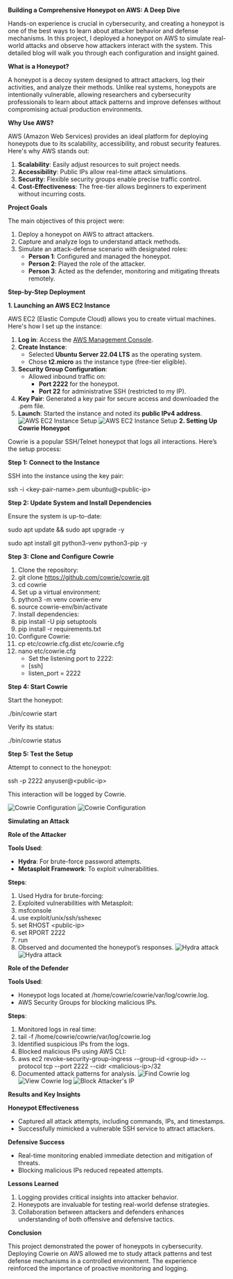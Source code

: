 **Building a Comprehensive Honeypot on AWS: A Deep Dive**

Hands-on experience is crucial in cybersecurity, and creating a honeypot is one of the best ways to learn about attacker behavior and defense mechanisms. In this project, I deployed a honeypot on AWS to simulate real-world attacks and observe how attackers interact with the system. This detailed blog will walk you through each configuration and insight gained.

**What is a Honeypot?**

A honeypot is a decoy system designed to attract attackers, log their activities, and analyze their methods. Unlike real systems, honeypots are intentionally vulnerable, allowing researchers and cybersecurity professionals to learn about attack patterns and improve defenses without compromising actual production environments.

**Why Use AWS?**

AWS (Amazon Web Services) provides an ideal platform for deploying honeypots due to its scalability, accessibility, and robust security features. Here's why AWS stands out:

1. **Scalability**: Easily adjust resources to suit project needs.
2. **Accessibility**: Public IPs allow real-time attack simulations.
3. **Security**: Flexible security groups enable precise traffic control.
4. **Cost-Effectiveness**: The free-tier allows beginners to experiment without incurring costs.

**Project Goals**

The main objectives of this project were:

1. Deploy a honeypot on AWS to attract attackers.
2. Capture and analyze logs to understand attack methods.
3. Simulate an attack-defense scenario with designated roles:
    - **Person 1**: Configured and managed the honeypot.
    - **Person 2**: Played the role of the attacker.
    - **Person 3**: Acted as the defender, monitoring and mitigating threats remotely.

**Step-by-Step Deployment**

**1\. Launching an AWS EC2 Instance**

AWS EC2 (Elastic Compute Cloud) allows you to create virtual machines. Here's how I set up the instance:

1. **Log in**: Access the [AWS Management Console](https://aws.amazon.com/console/).
2. **Create Instance**:
    - Selected **Ubuntu Server 22.04 LTS** as the operating system.
    - Chose **t2.micro** as the instance type (free-tier eligible).
3. **Security Group Configuration**:
    - Allowed inbound traffic on:
        - **Port 2222** for the honeypot.
        - **Port 22** for administrative SSH (restricted to my IP).
4. **Key Pair**: Generated a key pair for secure access and downloaded the .pem file.
5. **Launch**: Started the instance and noted its **public IPv4 address**.
![AWS EC2 Instance Setup](images/Picture1.png)
![AWS EC2 Instance Setup](images/Picture2.png)
**2\. Setting Up Cowrie Honeypot**

Cowrie is a popular SSH/Telnet honeypot that logs all interactions. Here’s the setup process:

**Step 1: Connect to the Instance**

SSH into the instance using the key pair:

ssh -i &lt;key-pair-name&gt;.pem ubuntu@&lt;public-ip&gt;

**Step 2: Update System and Install Dependencies**

Ensure the system is up-to-date:

sudo apt update && sudo apt upgrade -y

sudo apt install git python3-venv python3-pip -y

**Step 3: Clone and Configure Cowrie**

1. Clone the repository:
2. git clone <https://github.com/cowrie/cowrie.git>
3. cd cowrie
4. Set up a virtual environment:
5. python3 -m venv cowrie-env
6. source cowrie-env/bin/activate
7. Install dependencies:
8. pip install -U pip setuptools
9. pip install -r requirements.txt
10. Configure Cowrie:
11. cp etc/cowrie.cfg.dist etc/cowrie.cfg
12. nano etc/cowrie.cfg
    - Set the listening port to 2222:
    - \[ssh\]
    - listen_port = 2222

**Step 4: Start Cowrie**

Start the honeypot:

./bin/cowrie start

Verify its status:

./bin/cowrie status

**Step 5: Test the Setup**

Attempt to connect to the honeypot:

ssh -p 2222 anyuser@&lt;public-ip&gt;

This interaction will be logged by Cowrie.

![Cowrie Configuration](images/Picture3.png)
![Cowrie Configuration](images/Picture4.png)

**Simulating an Attack**

**Role of the Attacker**

**Tools Used**:

- **Hydra**: For brute-force password attempts.
- **Metasploit Framework**: To exploit vulnerabilities.

**Steps**:

1. Used Hydra for brute-forcing:
2. Exploited vulnerabilities with Metasploit:
3. msfconsole
4. use exploit/unix/ssh/sshexec
5. set RHOST &lt;public-ip&gt;
6. set RPORT 2222
7. run
8. Observed and documented the honeypot’s responses.
![Hydra attack](images/Picture6.png)
![Hydra attack](images/Picture5.png)



**Role of the Defender**

**Tools Used**:

- Honeypot logs located at /home/cowrie/cowrie/var/log/cowrie.log.
- AWS Security Groups for blocking malicious IPs.

**Steps**:

1. Monitored logs in real time:
2. tail -f /home/cowrie/cowrie/var/log/cowrie.log
3. Identified suspicious IPs from the logs.
4. Blocked malicious IPs using AWS CLI:
5. aws ec2 revoke-security-group-ingress --group-id &lt;group-id&gt; --protocol tcp --port 2222 --cidr &lt;malicious-ip&gt;/32
6. Documented attack patterns for analysis.
![Find Cowrie log](images/Picture7.png)
![View Cowrie log](images/Picture8.png)
![Block Attacker's IP](images/Picture9.png)


**Results and Key Insights**

**Honeypot Effectiveness**

- Captured all attack attempts, including commands, IPs, and timestamps.
- Successfully mimicked a vulnerable SSH service to attract attackers.

**Defensive Success**

- Real-time monitoring enabled immediate detection and mitigation of threats.
- Blocking malicious IPs reduced repeated attempts.

**Lessons Learned**

1. Logging provides critical insights into attacker behavior.
2. Honeypots are invaluable for testing real-world defense strategies.
3. Collaboration between attackers and defenders enhances understanding of both offensive and defensive tactics.

**Conclusion**

This project demonstrated the power of honeypots in cybersecurity. Deploying Cowrie on AWS allowed me to study attack patterns and test defense mechanisms in a controlled environment. The experience reinforced the importance of proactive monitoring and logging.
